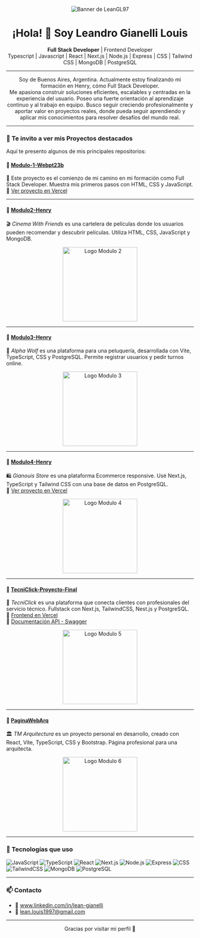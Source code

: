 <p align="center">
  <img src="https://i.imgur.com/fGOlF73.jpg" alt="Banner de LeanGL97" />
</p>

<h1 align="center">¡Hola! 👋 Soy Leandro Gianelli Louis</h1>

<p align="center">
  <b>Full Stack Developer</b> | Frontend Developer  
  <br>
  Typescript | Javascript | React | Next.js | Node.js | Express | CSS | Tailwind CSS | MongoDB | PostgreSQL
</p>

---
<p align="center">
  Soy de Buenos Aires, Argentina. Actualmente estoy finalizando mi formación en Henry, cómo Full Stack Developer.
  <br>
Me apasiona construir soluciones eficientes, escalables y centradas en la experiencia del usuario. Poseo una fuerte orientación al aprendizaje continuo y al trabajo en equipo.
Busco seguir creciendo profesionalmente y aportar valor en proyectos reales, donde pueda seguir aprendiendo y aplicar mis conocimientos para resolver desafíos del mundo real.
</p>

---
### 🚀 Te invito a ver mis Proyectos destacados

Aquí te presento algunos de mis principales repositorios:

#### 📌 [Modulo-1-Webpt23b](https://github.com/LeanGL97/Modulo-1-Webpt23b)  
🌱 Este proyecto es el comienzo de mi camino en mi formación como Full Stack Developer. Muestra mis primeros pasos con HTML, CSS y JavaScript.  
🔗 [Ver proyecto en Vercel](https://modulo-1-henry.vercel.app/)

---

#### 📌 [Modulo2-Henry](https://github.com/LeanGL97/Modulo2-Henry)  
🎬 *Cinema With Friends* es una cartelera de películas donde los usuarios pueden recomendar y descubrir películas. Utiliza HTML, CSS, JavaScript y MongoDB.
<p align="center">
  <img src="https://imgur.com/z6h8SaK.png" alt="Logo Modulo 2" width="200px" />
</p>

---

#### 📌 [Modulo3-Henry](https://github.com/LeanGL97/Modulo3-Henry)  
💈 *Alpha Wolf* es una plataforma para una peluquería, desarrollada con Vite, TypeScript, CSS y PostgreSQL. Permite registrar usuarios y pedir turnos online.
<p align="center">
  <img src="https://imgur.com/eH1za6j.png" alt="Logo Modulo 3" width="200px" />
</p>

---

#### 📌 [Modulo4-Henry](https://github.com/LeanGL97/Modulo4-Henry)  
🛍️ *Gianouis Store* es una plataforma Ecommerce responsive. Usé Next.js, TypeScript y Tailwind CSS con una base de datos en PostgreSQL.  
🔗 [Ver proyecto en Vercel](https://front-test-m4.vercel.app)
<p align="center">
  <img src="https://imgur.com/4onP0jx.png" alt="Logo Modulo 4" width="200px" />
</p>

---

#### 📌 [TecniClick-Proyecto-Final](https://github.com/LeanGL97/TecniClick-Proyecto-Final)  
🔧 *TecniClick* es una plataforma que conecta clientes con profesionales del servicio técnico. Fullstack con Next.js, TailwindCSS, Nest.js y PostgreSQL.  
🔗 [Frontend en Vercel](https://tecniclickfrontend.vercel.app/)  
📘 [Documentación API - Swagger](https://tecniclick-backend.onrender.com/api#/)
<p align="center">
  <img src="https://imgur.com/DiFK92X.png" alt="Logo Modulo 5" width="200px" />
</p>

---

#### 📌 [PaginaWebArq](https://github.com/LeanGL97/PaginaWebArq)  
🏛️ *TM Arquitectura* es un proyecto personal en desarrollo, creado con React, Vite, TypeScript, CSS y Bootstrap. Página profesional para una arquitecta.
<p align="center">
  <img src="https://imgur.com/kv4jfe6.png" alt="Logo Modulo 6" width="200px" />
</p>

---

### 🧰 Tecnologías que uso

![JavaScript](https://img.shields.io/badge/-JavaScript-black?style=flat-square&logo=javascript)
![TypeScript](https://img.shields.io/badge/-TypeScript-3178C6?style=flat-square&logo=typescript&logoColor=white)
![React](https://img.shields.io/badge/-React-61DAFB?style=flat-square&logo=react&logoColor=black)
![Next.js](https://img.shields.io/badge/-Next.js-black?style=flat-square&logo=next.js)
![Node.js](https://img.shields.io/badge/-Node.js-339933?style=flat-square&logo=node.js&logoColor=white)
![Express](https://img.shields.io/badge/-Express-black?style=flat-square&logo=express)
![CSS](https://img.shields.io/badge/-CSS3-1572B6?style=flat-square&logo=css3)
![TailwindCSS](https://img.shields.io/badge/-TailwindCSS-38B2AC?style=flat-square&logo=tailwind-css)
![MongoDB](https://img.shields.io/badge/-MongoDB-47A248?style=flat-square&logo=mongodb&logoColor=white)
![PostgreSQL](https://img.shields.io/badge/-PostgreSQL-336791?style=flat-square&logo=postgresql&logoColor=white)

---

### 📫 Contacto

- 💼 www.linkedin.com/in/lean-gianelli
- 📧 lean.louis1997@gmail.com

---

<p align="center">
  Gracias por visitar mi perfil 🙌
</p>
